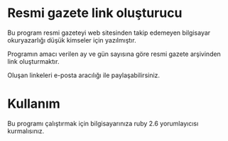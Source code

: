 # Resmi gazete link oluşturucu
Bu program resmi gazeteyi web sitesinden takip edemeyen
bilgisayar okuryazarlığı düşük kimseler için yazılmıştır.

Programın amacı verilen ay ve gün sayısına göre 
resmi gazete arşivinden link oluşturmaktır.

Oluşan linkeleri e-posta aracılığı ile paylaşabilirsiniz.


# Kullanım
Bu programı çalıştırmak için bilgisayarınıza ruby 2.6 
yorumlayıcısı kurmalısınız.
